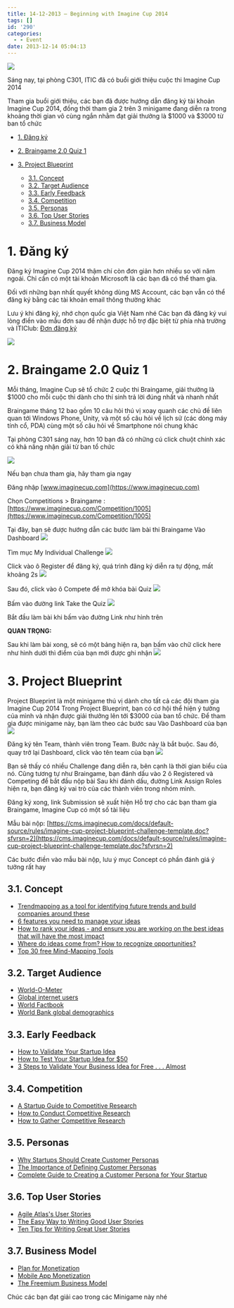 ```yaml
---
title: 14-12-2013 – Beginning with Imagine Cup 2014
tags: []
id: '290'
categories:
  - - Event
date: 2013-12-14 05:04:13
---
```


![](https://farm8.staticflickr.com/7329/11364392626_9b74cf5a4b_o.jpg)

Sáng nay, tại phòng C301, ITIC đã có buổi giới thiệu cuộc thi Imagine Cup 2014

Tham gia buổi giới thiệu, các bạn đã được hướng dẫn đăng ký tài khoản Imagine Cup 2014, đồng thời tham gia 2 trên 3 minigame đang diễn ra trong khoảng thời gian vô cùng ngắn nhằm đạt giải thưởng là $1000 và $3000 từ ban tổ chức
<!-- more -->
*   [1. Đăng ký](#1-đăng-ký)
*   [2. Braingame 2.0 Quiz 1](#2-braingame-20-quiz-1)
*   [3. Project Blueprint](#3-project-blueprint)
    
    *   [3.1. Concept](#31-concept)
    *   [3.2. Target Audience](#32-target-audience)
    *   [3.3. Early Feedback](#33-early-feedback)
    *   [3.4. Competition](#34-competition)
    *   [3.5. Personas](#35-personas)
    *   [3.6. Top User Stories](#36-top-user-stories)
    *   [3.7. Business Model](#37-business-model)

# 1. Đăng ký

Đăng ký Imagine Cup 2014 thậm chí còn đơn giản hơn nhiều so với năm ngoái. Chỉ cần có một tài khoản Microsoft là các bạn đã có thể tham gia.

Đối với những bạn nhất quyết không dùng MS Account, các bạn vẫn có thể đăng ký bằng các tài khoản email thông thường khác

Lưu ý khi đăng ký, nhớ chọn quốc gia Việt Nam nhé Các bạn đã đăng ký vui lòng điền vào mẫu đơn sau để nhận được hỗ trợ đặc biệt từ phía nhà trường và ITIClub: [Đơn đăng ký](https://docs.google.com/forms/d/1SRbaqZoA1m4VjmYZbHl0H00Y-babT9boOEw-X-lcY6s/viewform)

![](https://farm8.staticflickr.com/7347/11364442916_15e680b7e9_o.png)

# 2. Braingame 2.0 Quiz 1

Mỗi tháng, Imagine Cup sẽ tổ chức 2 cuộc thi Braingame, giải thưởng là $1000 cho mỗi cuộc thi dành cho thí sinh trả lời đúng nhất và nhanh nhất

Braingame tháng 12 bao gồm 10 câu hỏi thú vị xoay quanh các chủ đề liên quan tới Windows Phone, Unity, và một số câu hỏi về lịch sử (các dòng máy tính cổ, PDA) cùng một số câu hỏi về Smartphone nói chung khác

Tại phòng C301 sáng nay, hơn 10 bạn đã có những cú click chuột chính xác có khả năng nhận giải từ ban tổ chức

![](https://farm6.staticflickr.com/5511/11364492066_ff5966f665_o.png)

Nếu bạn chưa tham gia, hãy tham gia ngay

Đăng nhập [www.imaginecup.com](https://www.imaginecup.com)

Chọn Competitions > Braingame : [https://www.imaginecup.com/Competition/1005](https://www.imaginecup.com/Competition/1005)

Tại đây, bạn sẽ được hướng dẫn các bước làm bài thi Braingame Vào Dashboard ![](https://farm6.staticflickr.com/5478/11364526066_596ba840fe_o.png)

Tìm mục My Individual Challenge ![](https://cms.imaginecup.com/images/default-source/GetStarted/braingames/2-challenges.png)

Click vào ô Register để đăng ký, quá trình đăng ký diễn ra tự động, mất khoảng 2s ![](https://cms.imaginecup.com/images/default-source/GetStarted/braingames/3-register.png)

Sau đó, click vào ô Compete để mở khóa bài Quiz ![](https://cms.imaginecup.com/images/default-source/GetStarted/braingames/4-compete.png)

Bấm vào đường link Take the Quiz ![](https://cms.imaginecup.com/images/default-source/GetStarted/braingames/5-start.png)

Bắt đầu làm bài khi bấm vào đường Link như hình trên

**QUAN TRỌNG:**

Sau khi làm bài xong, sẽ có một bảng hiện ra, bạn bấm vào chữ click here như hình dưới thì điểm của bạn mới được ghi nhận ![](https://cms.imaginecup.com/images/default-source/GetStarted/braingames/6-return.png)

# 3. Project Blueprint

Project Blueprint là một minigame thú vị dành cho tất cả các đội tham gia Imagine Cup 2014 Trong Project Blueprint, bạn có cơ hội thể hiện ý tưởng của mình và nhận được giải thưởng lên tới $3000 của ban tổ chức. Để tham gia được minigame này, bạn làm theo các bước sau Vào Dashboard của bạn ![](https://farm4.staticflickr.com/3765/11364718153_e5f7c29580_o.png)

Đăng ký tên Team, thành viên trong Team. Bước này là bắt buộc. Sau đó, quay trở lại Dashboard, click vào tên team của bạn ![](https://farm8.staticflickr.com/7360/11364637476_15e8cf2bac_o.png)

Bạn sẽ thấy có nhiều Challenge đang diễn ra, bên cạnh là thời gian biểu của nó. Cũng tương tự như Braingame, bạn đánh dấu vào 2 ô Registered và Competing để bắt đầu nộp bài Sau khi đánh dấu, đường Link Assign Roles hiện ra, bạn đăng ký vai trò của các thành viên trong nhóm mình.

Đăng ký xong, link Submission sẽ xuất hiện Hỗ trợ cho các bạn tham gia Braingame, Imagine Cup có một số tài liệu

Mẫu bài nộp: [https://cms.imaginecup.com/docs/default-source/rules/imagine-cup-project-blueprint-challenge-template.doc?sfvrsn=2](https://cms.imaginecup.com/docs/default-source/rules/imagine-cup-project-blueprint-challenge-template.doc?sfvrsn=2)

Các bước điền vào mẫu bài nộp, lưu ý mục Concept có phần đánh giá ý tưởng rất hay

## 3.1. Concept

*   [Trendmapping as a tool for identifying future trends and build companies around these](https://www.youtube.com/watch?v=p0FyjLUz1Ag&feature=youtu.be)
*   [6 features you need to manage your ideas](https://philmckinney.com/archives/2012/03/the-6-features-needed-in-your-idea-management-system.html)
*   [How to rank your ideas - and ensure you are working on the best ideas that will have the most impact](https://philmckinney.com/archives/2008/03/podcast-ranking-your-ideas.html)
*   [Where do ideas come from? How to recognize opportunities?](https://www.ted.com/playlists/20/where_do_ideas_come_from.html)
*   [Top 30 free Mind-Mapping Tools](https://open-tube.com/top-12-best-free-mind-mapping-tools-2/)

## 3.2. Target Audience

*   [World-O-Meter](https://www.worldometers.info/)
*   [Global internet users](https://www.internetworldstats.com/stats.htm)
*   [World Factbook](https://www.cia.gov/library/publications/the-world-factbook/)
*   [World Bank global demographics](https://data.worldbank.org/topic)

## 3.3. Early Feedback

*   [How to Validate Your Startup Idea](https://www.inc.com/ilya-pozin/how-to-validate-your-start-up-idea.html)
*   [How to Test Your Startup Idea for $50](https://fundersandfounders.com/how-to-test-your-startup-idea-for-50/)
*   [3 Steps to Validate Your Business Idea for Free . . . Almost](https://www.startupbros.com/3-steps-to-validate-your-business-idea-for-free/)

## 3.4. Competition

*   [A Startup Guide to Competitive Research](https://justinmares.com/a-startup-guide-to-competitive-research/)
*   [How to Conduct Competitive Research](https://www.inc.com/guides/2010/05/conducting-competitive-research.html)
*   [How to Gather Competitive Research](https://www.cbsnews.com/8301-505125_162-51060253/how-to-gather-competitive-research/)

## 3.5. Personas

*   [Why Startups Should Create Customer Personas](https://www.markevanstech.com/2013/05/21/personas/)
*   [The Importance of Defining Customer Personas](https://casjam.com/defining-customer-personas/)
*   [Complete Guide to Creating a Customer Persona for Your Startup](https://marketingbeforefunding.com/2013/02/26/complete-guide-to-creating-a-customer-persona-for-your-startup/)

## 3.6. Top User Stories

*   [Agile Atlas's User Stories](https://agileatlas.org/articles/item/user-stories)
*   [The Easy Way to Writing Good User Stories](https://codesqueeze.com/the-easy-way-to-writing-good-user-stories/)
*   [Ten Tips for Writing Great User Stories](https://www.slideshare.net/romanpichler/writing-great-user-stories)

## 3.7. Business Model

*   [Plan for Monetization](https://msdn.microsoft.com/en-us/library/windows/apps/hh465433.aspx)
*   [Mobile App Monetization](https://venturebeat.com/2013/06/02/mobile-app-monetization-think-business-model-not-ads/)
*   [The Freemium Business Model](https://dailyemerald.com/2013/08/12/the-freemium-business-model-unpredictable-unbalanced-and-permeating-the-gaming-industry/)

Chúc các bạn đạt giải cao trong các Minigame này nhé